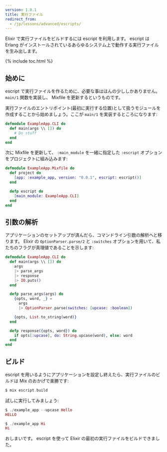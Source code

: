 ```yaml
---
version: 1.0.1
title: 実行ファイル
redirect_from:
  - /jp/lessons/advanced/escripts/
---
```


Elixir で実行ファイルをビルドするには escript を利用します。 escript は Erlang がインストールされているあらゆるシステム上で動作する実行ファイルを生み出します。

{% include toc.html %}

## 始めに

escript で実行ファイルを作るために、必要な事はほんの少ししかありません。 `main/1` 関数を実装し、 Mixfile を更新するというものです。

実行ファイルのエントリポイント(最初に実行する位置)として扱うモジュールを作成することから始めましょう。ここが `main/1` を実装するところになります:

```elixir
defmodule ExampleApp.CLI do
  def main(args \\ []) do
    # Do stuff
  end
end
```

次に Mixfile を更新して、 `:main_module` を一緒に指定した `:escript` オプションをプロジェクトに組み込みます:

```elixir
defmodule ExampleApp.Mixfile do
  def project do
    [app: :example_app, version: "0.0.1", escript: escript()]
  end

  defp escript do
    [main_module: ExampleApp.CLI]
  end
end
```

## 引数の解析

アプリケーションのセットアップが済んだら、コマンドライン引数の解析へと移ります。 Elixir の `OptionParser.parse/2` と `:switches` オプションを用いて、私たちのフラグが真理値であることを示します:

```elixir
defmodule ExampleApp.CLI do
  def main(args \\ []) do
    args
    |> parse_args
    |> response
    |> IO.puts()
  end

  defp parse_args(args) do
    {opts, word, _} =
      args
      |> OptionParser.parse(switches: [upcase: :boolean])

    {opts, List.to_string(word)}
  end

  defp response({opts, word}) do
    if opts[:upcase], do: String.upcase(word), else: word
  end
end
```

## ビルド

escript を用いるようにアプリケーションを設定し終えたら、実行ファイルのビルドは Mix のおかげで楽勝です:

```elixir
$ mix escript.build
```

試しに実行してみましょう:

```elixir
$ ./example_app --upcase Hello
HELLO

$ ./example_app Hi
Hi
```

おしまいです。 escript を使って Elixir の最初の実行ファイルをビルドできました。
